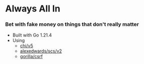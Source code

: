 # Always All In
### Bet with fake money on things that don't really matter

- Built with Go 1.21.4
- Using
  - [chi/v5](github.com/go-chi/chi/v5)
  - [alexedwards/scs/v2](github.com/alexedwards/scs/v2)
  - [gorilla/csrf](github.com/gorilla/csrf)

